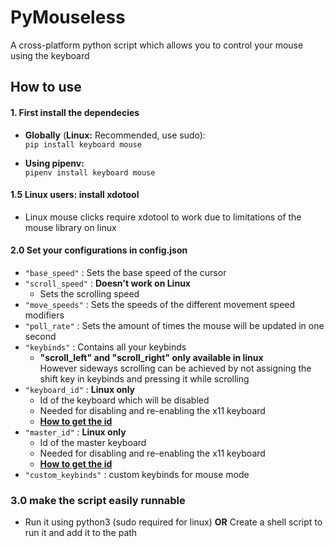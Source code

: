 # PyMouseless
A cross-platform python script which allows you to control your mouse using the keyboard

## How to use
#### 1. First install the dependecies
- **Globally** (**Linux:** Recommended, use sudo): \
    `pip install keyboard mouse`

- **Using pipenv:** \
    `pipenv install keyboard mouse`

#### 1.5 Linux users: install xdotool
- Linux mouse clicks require xdotool to work due to limitations of the mouse library on linux

#### 2.0 Set your configurations in config.json
- `"base_speed"` : Sets the base speed of the cursor
- `"scroll_speed"` : **Doesn't work on Linux**
    - Sets the scrolling speed
- `"move_speeds"` :  Sets the speeds of the different movement speed modifiers
- `"poll_rate"` : Sets the amount of times the mouse will be updated in one second
- `"keybinds"` : Contains all your keybinds
    - **"scroll_left" and "scroll_right" only available in linux** \
        However sideways scrolling can be achieved by not assigning the shift key in keybinds and pressing it while scrolling
- `"keyboard_id"` : **Linux only**
    - Id of the keyboard which will be disabled
    - Needed for disabling and re-enabling the x11 keyboard
    - **[How to get the id](https://askubuntu.com/a/178741)**
- `"master_id"` : **Linux only**
    - Id of the master keyboard
    - Needed for disabling and re-enabling the x11 keyboard
    - **[How to get the id](https://askubuntu.com/a/178741)**
- `"custom_keybinds"` : custom keybinds for mouse mode

### 3.0 make the script easily runnable
- Run it using python3 (sudo required for linux) **OR** Create a shell script to run it and add it to the path
